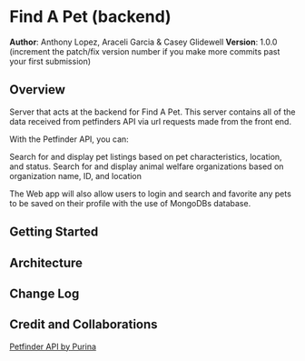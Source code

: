 # Find A Pet (backend)

**Author**: Anthony Lopez, Araceli Garcia & Casey Glidewell
**Version**: 1.0.0 (increment the patch/fix version number if you make more commits past your first submission)

## Overview

Server that acts at the backend for Find A Pet. This server contains all of the data received from petfinders API via url requests made from the front end.

With the Petfinder API, you can:

Search for and display pet listings based on pet characteristics, location, and status.
Search for and display animal welfare organizations based on organization name, ID, and location

The Web app will also allow users to login and search and favorite any pets to be saved on their profile with the use of MongoDBs database.

## Getting Started
<!-- What are the steps that a user must take in order to build this app on their own machine and get it running? -->

## Architecture
<!-- Provide a detailed description of the application design. What technologies (languages, libraries, etc) you're using, and any other relevant design information. -->

## Change Log
<!-- Use this area to document the iterative changes made to your application as each feature is successfully implemented. Use time stamps. Here's an example:

01-01-2001 4:59pm - Application now has a fully-functional express server, with a GET route for the location resource. -->

## Credit and Collaborations

[Petfinder API by Purina](https://www.petfinder.com/developers/)
